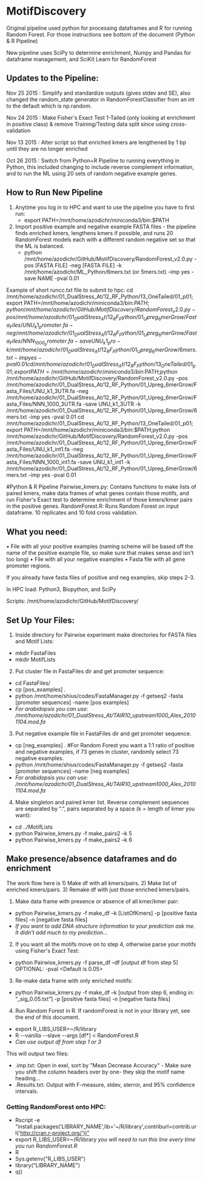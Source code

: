 # MotifDiscovery
Original pipeline used python for processing dataframes and R for running Random Forest. For those instructions see bottom of the document (Python & R Pipeline)

New pipeline uses SciPy to determine enrichment, Numpy and Pandas for dataframe management, and SciKit Learn for RandomForest

## Updates to the Pipeline:
Nov 25 2015 : Simplify and standardize outputs (gives stdev and SE), also changed the random_state generator in RandomForestClassifier from an int to the default which is np.random.

Nov 24 2015 : Make Fisher's Exact Test 1-Tailed (only looking at enrichment in positive class) & remove Training/Testing data split since using cross-validation

Nov 13 2015 : Alter script so that enriched kmers are lengthened by 1 bp until they are no longer enriched

Oct 26 2015 : Switch from Python+R Pipeline to running everything in Python, this included changing to include reverse complement information, and to run the ML using 20 sets of random negative example genes. 

## How to Run New Pipeline
1. Anytime you log in to HPC and want to use the pipeline you have to first run:
    - export   PATH=/mnt/home/azodichr/miniconda3/bin:$PATH
2. Import positive example and negative example FASTA files - the pipeline finds enriched kmers, lengthens kmers if possible, and runs 20 RandomForest models each with a different random negative set so that the ML is balanced. 
    - python /mnt/home/azodichr/GitHub/MotifDiscovery/RandomForest_v2.0.py -pos [FASTA FILE] -neg [FASTA FILE] -k /mnt/home/azodichr/ML_Python/6mers.txt (or 5mers.txt) -imp yes -save NAME -pval 0.01

Example of short runcc.txt file to submit to hpc:
cd /mnt/home/azodichr/01_DualStress_At/12_RF_Python/13_OneTailed/01_p01; export PATH=/mnt/home/azodichr/miniconda3/bin:$PATH;python /mnt/home/azodichr/GitHub/MotifDiscovery/RandomForest_v2.0.py -pos /mnt/home/azodichr/01_DualStress_At/12_RF_Python/01_Upreg_6merGrow/Fasta_Files/UNU_k1_promoter.fa -neg /mnt/home/azodichr/01_DualStress_At/12_RF_Python/01_Upreg_6merGrow/Fasta_Files/NNN_1000_promoter.fa -save UNU_k1_pro -k /mnt/home/azodichr/01_DualStress_At/12_RF_Python/01_Upreg_6merGrow/6mers.txt -imp yes -pval 0.01
cd /mnt/home/azodichr/01_DualStress_At/12_RF_Python/13_OneTailed/01_p01; export PATH=/mnt/home/azodichr/miniconda3/bin:$PATH;python /mnt/home/azodichr/GitHub/MotifDiscovery/RandomForest_v2.0.py -pos /mnt/home/azodichr/01_DualStress_At/12_RF_Python/01_Upreg_6merGrow/Fasta_Files/UNU_k1_3UTR.fa -neg /mnt/home/azodichr/01_DualStress_At/12_RF_Python/01_Upreg_6merGrow/Fasta_Files/NNN_1000_3UTR.fa -save UNU_k1_3UTR -k /mnt/home/azodichr/01_DualStress_At/12_RF_Python/01_Upreg_6merGrow/6mers.txt -imp yes -pval 0.01
cd /mnt/home/azodichr/01_DualStress_At/12_RF_Python/13_OneTailed/01_p01; export PATH=/mnt/home/azodichr/miniconda3/bin:$PATH;python /mnt/home/azodichr/GitHub/MotifDiscovery/RandomForest_v2.0.py -pos /mnt/home/azodichr/01_DualStress_At/12_RF_Python/01_Upreg_6merGrow/Fasta_Files/UNU_k1_int1.fa -neg /mnt/home/azodichr/01_DualStress_At/12_RF_Python/01_Upreg_6merGrow/Fasta_Files/NNN_1000_int1.fa -save UNU_k1_int1 -k /mnt/home/azodichr/01_DualStress_At/12_RF_Python/01_Upreg_6merGrow/6mers.txt -imp yes -pval 0.01




#Python & R Pipeline
Pairwise_kmers.py: Contains functions to make lists of paired kmers, make data frames of what genes contain those motifs, and run Fisher's Exact test to determine enrichment of those kmers/kmer pairs in the positive genes. 
RandomForest.R: Runs Random Forest on input dataframe. 10 replicates and 10 fold cross validation. 

## What you need:
•	File with all your positive examples (naming scheme will be based off the name of the positive example file, so make sure that makes sense and isn't too long)
•	File with all your negative examples
•	Fasta file with all gene promoter regions. 

If you already have fasta files of positive and neg examples, skip steps 2-3.

In HPC load:  Python3, Biopython, and SciPy

Scripts: /mnt/home/azodichr/GitHub/MotifDiscovery/

## Set Up Your Files:
1. Inside directory for Pairwise experiment make directories for FASTA files and Motif Lists:
  - mkdir FastaFiles
  - mkdir MotifLists

2. Put cluster file in FastaFiles dir and get promoter sequence:
  - cd FastaFiles/
  - cp [pos_examples] .
  - python /mnt/home/shius/codes/FastaManager.py -f getseq2 -fasta [promoter sequences] -name [pos examples]
  - *For arabidopsis you can use: /mnt/home/azodichr/01_DualStress_At/TAIR10_upstream1000_Alex_20101104.mod.fa*

3. Put negative example file in FastaFiles dir and get promoter sequence. 
  - cp [neg_examples] .     #For Random Forest you want a 1:1 ratio of positive and negative examples, if 73 genes in cluster, randomly select 73 negative examples.
  - python /mnt/home/shius/codes/FastaManager.py -f getseq2 -fasta [promoter sequences] -name [neg examples]
  - *For arabidopsis you can use: /mnt/home/azodichr/01_DualStress_At/TAIR10_upstream1000_Alex_20101104.mod.fa*

4. Make singleton and paired kmer list. Reverse complement sequences are separated by “.”, pairs separated by a space (k = length of kmer you want):
  - cd ../MotifLists
  - python Pairwise_kmers.py -f make_pairs2 –k 5
  - python Pairwise_kmers.py -f make_pairs2 –k 6


## Make presence/absence dataframes and do enrichment
The work flow here is 1) Make df with all kmers/pairs. 2) Make list of enriched kmers/pairs. 3) Remake df with just those enriched kmers/pairs.

1. Make data frame with presence or absence of all kmer/kmer pair:
  - python Pairwise_kmers.py -f make_df –k [ListOfKmers] -p [positive fasta files] -n [negative fasta files]
  - *If you want to add DNA structure information to your prediction ask me. It didn't add much to my prediction...*

2. If you want all the motifs move on to step 4, otherwise parse your motifs using Fisher's Exact Test:
  - python Pairwise_kmers.py -f parse_df –df [output df from step 5]
  OPTIONAL: -pval <Default is 0.05>

3. Re-make data frame with only enriched motifs:
  - python Pairwise_kmers.py -f make_df –k [output from step 6, ending in: “_sig_0.05.txt”] -p [positive fasta files] -n [negative fasta files]

4. Run Random Forest in R. If randomForest is not in your library yet, see the end of this document.
  - export R_LIBS_USER=~/R/library
  - R --vanilla --slave --args [df*] < RandomForest.R
  - *Can use output df from step 1 or 3*

This will output two files:
  - .imp.txt: Open in exel, sort by "Mean Decrease Accuracy" - Make sure you shift the column headers over by one- they skip the motif name heading...
  - .Results.txt: Output with F-measure, stdev, sterror, and 95% confidence intervals.



### Getting RandomForest onto HPC:
  - Rscript -e "install.packages(‘LIBRARY_NAME',lib='~/R/library',contriburl=contrib.url('http://cran.r-project.org/'))”
  - export R_LIBS_USER=~/R/library      *you will need to run this line every time you run RandomForest.R*
  - R
  - Sys.getenv("R_LIBS_USER")
  - library(“LIBRARY_NAME")
  - q()
